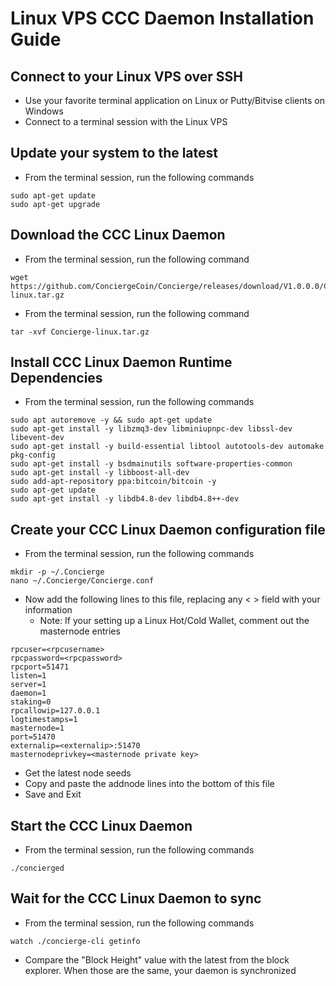 # Linux VPS CCC Daemon Installation Guide

## Connect to your Linux VPS over SSH

  * Use your favorite terminal application on Linux or Putty/Bitvise clients on Windows
  * Connect to a terminal session with the Linux VPS
  
## Update your system to the latest

  * From the terminal session, run the following commands
  ```
  sudo apt-get update
  sudo apt-get upgrade
  ```
  
## Download the CCC Linux Daemon

  * From the terminal session, run the following command
  ```
  wget https://github.com/ConciergeCoin/Concierge/releases/download/V1.0.0.0/Concierge-linux.tar.gz
  ```
  * From the terminal session, run the following command
  ```
  tar -xvf Concierge-linux.tar.gz
  ```
  
## Install CCC Linux Daemon Runtime Dependencies

  * From the terminal session, run the following commands
  ```
  sudo apt autoremove -y && sudo apt-get update
  sudo apt-get install -y libzmq3-dev libminiupnpc-dev libssl-dev libevent-dev
  sudo apt-get install -y build-essential libtool autotools-dev automake pkg-config
  sudo apt-get install -y bsdmainutils software-properties-common
  sudo apt-get install -y libboost-all-dev
  sudo add-apt-repository ppa:bitcoin/bitcoin -y
  sudo apt-get update
  sudo apt-get install -y libdb4.8-dev libdb4.8++-dev
  ```
  
## Create your CCC Linux Daemon configuration file

* From the terminal session, run the following commands
```
mkdir -p ~/.Concierge
nano ~/.Concierge/Concierge.conf
```

* Now add the following lines to this file, replacing any < > field with your information
  * Note: If your setting up a Linux Hot/Cold Wallet, comment out the masternode entries
```
rpcuser=<rpcusername>
rpcpassword=<rpcpassword>
rpcport=51471
listen=1
server=1
daemon=1
staking=0
rpcallowip=127.0.0.1
logtimestamps=1
masternode=1
port=51470
externalip=<externalip>:51470
masternodeprivkey=<masternode private key>
```

* Get the latest node seeds 
* Copy and paste the addnode lines into the bottom of this file
* Save and Exit

## Start the CCC Linux Daemon

* From the terminal session, run the following commands
```
./concierged
```

## Wait for the CCC Linux Daemon to sync

* From the terminal session, run the following commands
```
watch ./concierge-cli getinfo
```
* Compare the "Block Height" value with the latest from the block explorer. When those are the same, your daemon is synchronized 
